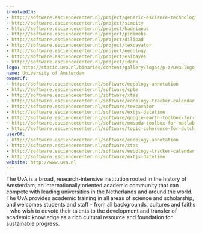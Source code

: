 ```yaml
---
involvedIn:
- http://software.esciencecenter.nl/project/generic-escience-technologies
- http://software.esciencecenter.nl/project/simcity
- http://software.esciencecenter.nl/project/hadrianus
- http://software.esciencecenter.nl/project/pidimehs
- http://software.esciencecenter.nl/project/dilipad
- http://software.esciencecenter.nl/project/texcavator
- http://software.esciencecenter.nl/project/eecology
- http://software.esciencecenter.nl/project/esibayes
- http://software.esciencecenter.nl/project/idark
logo: http://static.uva.nl/binaries/content/gallery/logos/p-z/uva-logo_en.jpg
name: University of Amsterdam
ownerOf:
- http://software.esciencecenter.nl/software/eecology-annotation
- http://software.esciencecenter.nl/software/cptm
- http://software.esciencecenter.nl/software/xtas
- http://software.esciencecenter.nl/software/eecology-tracker-calendar
- http://software.esciencecenter.nl/software/texcavator
- http://software.esciencecenter.nl/software/extjs-datetime
- http://software.esciencecenter.nl/software/google-earth-toolbox-for-matlab
- http://software.esciencecenter.nl/software/mmsoda-toolbox-for-matlab
- http://software.esciencecenter.nl/software/topic-coherence-for-dutch
userOf:
- http://software.esciencecenter.nl/software/eecology-annotation
- http://software.esciencecenter.nl/software/xtas
- http://software.esciencecenter.nl/software/eecology-tracker-calendar
- http://software.esciencecenter.nl/software/extjs-datetime
website: http://www.uva.nl
---
```

The UvA is a broad, research-intensive institution rooted in the history of Amsterdam, an internationally oriented academic community that can compete with leading universities in the Netherlands and around the world. The UvA provides academic training in all areas of science and scholarship, and welcomes students and staff - from all backgrounds, cultures and faiths - who wish to devote their talents to the development and transfer of academic knowledge as a rich cultural resource and foundation for sustainable progress.
